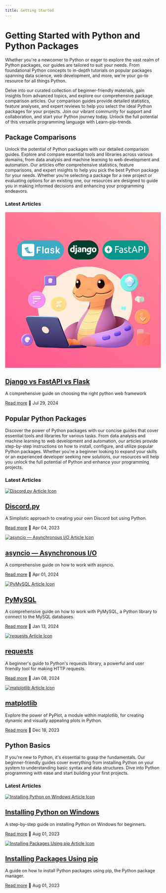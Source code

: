 ```yaml
---
title: Getting Started
---
```


# Getting Started with Python and Python Packages

Whether you're a newcomer to Python or eager to explore the vast realm of Python packages, our guides are tailored to suit your needs. From foundational Python concepts to in-depth tutorials on popular packages spanning data science, web development, and more, we're your go-to resource for all things Python.

Delve into our curated collection of beginner-friendly materials, gain insights from advanced topics, and explore our comprehensive package comparison articles. Our comparison guides provide detailed statistics, feature analyses, and expert reviews to help you select the ideal Python packages for your projects. Join our vibrant community for support and collaboration, and start your Python journey today. Unlock the full potential of this versatile programming language with Learn-pip-trends.

## Package Comparisons
Unlock the potential of Python packages with our detailed comparison guides. Explore and compare essential tools and libraries across various domains, from data analysis and machine learning to web development and automation. Our articles offer comprehensive statistics, feature comparisons, and expert insights to help you pick the best Python package for your needs. Whether you’re selecting a package for a new project or evaluating options for an existing one, our resources are designed to guide you in making informed decisions and enhancing your programming endeavors.


### Latest Articles
<div class="card">
 <a href="../getting-started/package-comparison/django-fastapi-flask">
  <img src="../assets/images/getting-started/django-fastapi-flask-icon.png" alt="django vs FastAPI vs Flask Icon">
  </a>
  <div>
    <a class="title" href="../getting-started/package-comparison/django-fastapi-flask">
        <h2>Django vs FastAPI vs Flask</h2>
    </a>
    <p>A comprehensive guide on choosing the right python web framework</p>
    <p class="read-more-date">
      <a href="../getting-started/package-comparison/django-fastapi-flask">Read more</a>
      <span class="date">📅 Jul 29, 2024</span>
    </p>
  </div>
</div>

## Popular Python Packages

Discover the power of Python packages with our concise guides that cover essential tools and libraries for various tasks. From data analysis and machine learning to web development and automation, our articles provide step-by-step instructions on how to install, configure, and utilize popular Python packages. Whether you're a beginner looking to expand your skills or an experienced developer seeking new solutions, our resources will help you unlock the full potential of Python and enhance your programming projects.

### Latest Articles

<div class="card">
 <a href="../getting-started/package-articles/discord">
  <img src="../assets/images/getting-started/discord-py-icon.png" alt="Discord.py Article Icon">
  </a>
  <div>
    <a class="title" href="../getting-started/package-articles/discord">
        <h2>Discord.py</h2>
    </a>
    <p>A Simplistic approach to creating your own Discord bot using Python.</p>
    <p class="read-more-date">
      <a href="../getting-started/package-articles/discord">Read more</a>
      <span class="date">📅 Apr 04, 2023</span>
    </p>
  </div>
</div>

<div class="card">
 <a href="../getting-started/package-articles/asyncio">
  <img src="../assets/images/getting-started/asyncio-icon.png" alt="asyncio — Asynchronous I/O Article Icon">
  </a>
  <div>
    <a class="title" href="../getting-started/package-articles/asyncio">
        <h2>asyncio — Asynchronous I/O</h2>
    </a>
    <p>A comprehensive guide on how to work with asyncio.</p>
    <p class="read-more-date">
      <a href="../getting-started/package-articles/asyncio">Read more</a>
      <span class="date">📅 Apr 01, 2024</span>
    </p>
  </div>
</div>

<div class="card">
 <a href="../getting-started/package-articles/pymysql">
  <img src="../assets/images/getting-started/pymysql-icon.png" alt="PyMySQL Article Icon">
  </a>
  <div>
    <a class="title" href="../getting-started/package-articles/pymysql">
        <h2>PyMySQL</h2>
    </a>
    <p>A comprehensive guide on how to work with PyMySQL, a Python library to connect to the MySQL databases.</p>
    <p class="read-more-date">
      <a href="../getting-started/package-articles/pymysql">Read more</a>
      <span class="date">📅 Jan 13, 2024</span>
    </p>
  </div>
</div>

<div class="card">
 <a href="../getting-started/package-articles/requests">
  <img src="../assets/images/getting-started/requests-icon.png" alt="requests Article Icon">
  </a>
  <div>
    <a class="title" href="../getting-started/package-articles/requests">
        <h2>requests</h2>
    </a>
    <p>A beginner's guide to Python's requests library, a powerful and user friendly tool for making HTTP requests.</p>
    <p class="read-more-date">
      <a href="../getting-started/package-articles/requests">Read more</a>
      <span class="date">📅 Jan 08, 2024</span>
    </p>
  </div>
</div>

<div class="card">
 <a href="../getting-started/package-articles/matplotlib">
  <img src="../assets/images/getting-started/matplotlib-icon.png" alt="matplotlib Article Icon">
  </a>
  <div>
    <a class="title" href="../getting-started/package-articles/matplotlib">
        <h2>matplotlib</h2>
    </a>
    <p>Explore the power of PyPlot, a module within matplotlib, for creating dynamic and visually appealing plots in Python.</p>
    <p class="read-more-date">
      <a href="../getting-started/package-articles/matplotlib">Read more</a>
      <span class="date">📅 Dec 18, 2023</span>
    </p>
  </div>
</div>



## Python Basics

If you're new to Python, it's essential to grasp the fundamentals. Our beginner-friendly guides cover everything from installing Python on your system to understanding basic syntax and data structures. Dive into Python programming with ease and start building your first projects.

### Latest Articles

<div class="card">
 <a href="../getting-started/python-basics/install-python">
  <img src="../assets/images/getting-started/windows-install-icon.png" alt="Installing Python on Windows Article Icon">
  </a>
  <div>
    <a class="title" href="../getting-started/python-basics/install-python">
        <h2>Installing Python on Windows</h2>
    </a>
    <p>A step-by-step guide on installing Python on Windows for beginners.</p>
    <p class="read-more-date">
      <a href="../getting-started/python-basics/install-python">Read more</a>
      <span class="date">📅 Aug 01, 2023</span>
    </p>
  </div>
</div>
<div class="card">
 <a href="../getting-started/python-basics/install-packages">
  <img src="../assets/images/getting-started/pip-icon.png" alt="Installing Packages Using pip Article Icon">
  </a>
  <div>
    <a class="title" href="../getting-started/python-basics/install-packages">
        <h2>Installing Packages Using pip</h2>
    </a>
    <p>A guide on how to install Python packages using pip, the Python package manager.</p>
    <p class="read-more-date">
      <a href="../getting-started/python-basics/install-packages">Read more</a>
      <span class="date">📅 Aug 01, 2023</span>
    </p>
  </div>
</div>

